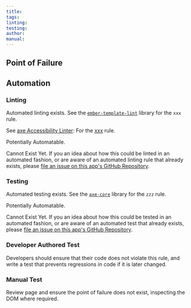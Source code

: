 ```yaml
---
title:
tags:
linting:
testing:
author:
manual:
---
```


## Point of Failure


## Automation

### Linting
Automated linting exists. See the [`ember-template-lint`](https://github.com/ember-template-lint/ember-template-lint) library for the `xxx` rule.

See [axe Accessibility Linter](https://marketplace.visualstudio.com/items?itemName=deque-systems.vscode-axe-linter): For the [xxx]() rule.

Potentially Automatable.

Cannot Exist Yet. If you an idea about how this could be linted in an automated fashion, or are aware of an automated linting rule that already exists, please [file an issue on this app's GitHub Repository](https://github.com/MelSumner/a11y-automation/issues).

### Testing
Automated testing exists. See the [`axe-core`](https://github.com/dequelabs/axe-core) library for the `zzz` rule.

Potentially Automatable.

Cannot Exist Yet. If you an idea about how this could be tested in an automated fashion, or are aware of an automated test that already exists, please [file an issue on this app's GitHub Repository](https://github.com/MelSumner/a11y-automation/issues).

### Developer Authored Test
Developers should ensure that their code does not violate this rule, and write a test that prevents regressions in code if it is later changed.

### Manual Test
Review page and ensure the point of failure does not exist, inspecting the DOM where required.

